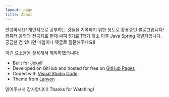 ```yaml
---
layout: page
title: About
---
```


<p class="message">
  안녕하세요! 개인적으로 공부하는 것들을 기록하기 위한 용도로 활용중인 블로그입니다!
  컴퓨터 공학과 전공자로 현재 싸피 5기로 1학기 퇴소 이후 Java Spring 개발자입니다.
  궁금한 점 있다면 메일이나 댓글로 질문해주세요!!
</p>

이런 요소들을 활용해서 제작하였습니다:

- Built for [Jekyll](https://jekyllrb.com)
- Developed on GitHub and hosted for free on [GitHub Pages](https://pages.github.com)
- Coded with [Visual Studio Code](https://code.visualstudio.com/)
- Theme from [Lanyon](http://lanyon.getpoole.com)

읽어주셔서 감사합니다!
Thanks for Watching!
